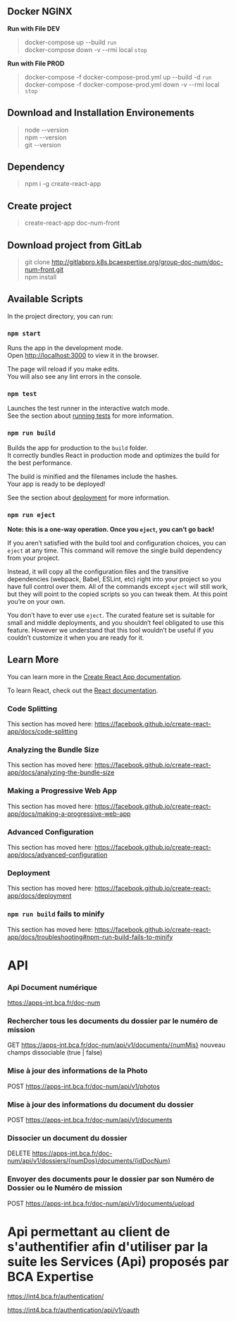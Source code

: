## Docker NGINX

**Run with File DEV**

> docker-compose up --build `run`<br />
> docker-compose down -v --rmi local `stop`<br/>

**Run with File PROD** <br/>

> docker-compose -f docker-compose-prod.yml up --build -d `run`<br />
> docker-compose -f docker-compose-prod.yml down -v --rmi local `stop`

## Download and Installation Environements

> node --version<br />
> npm --version<br />
> git --version

## Dependency

> npm i -g create-react-app

## Create project

> create-react-app doc-num-front

## Download project from GitLab

> git clone http://gitlabpro.k8s.bcaexpertise.org/group-doc-num/doc-num-front.git<br/>
> npm install

## Available Scripts

In the project directory, you can run:

### `npm start`

Runs the app in the development mode.<br />
Open [http://localhost:3000](http://localhost:3000) to view it in the browser.

The page will reload if you make edits.<br />
You will also see any lint errors in the console.

### `npm test`

Launches the test runner in the interactive watch mode.<br />
See the section about [running tests](https://facebook.github.io/create-react-app/docs/running-tests) for more information.

### `npm run build`

Builds the app for production to the `build` folder.<br />
It correctly bundles React in production mode and optimizes the build for the best performance.

The build is minified and the filenames include the hashes.<br />
Your app is ready to be deployed!

See the section about [deployment](https://facebook.github.io/create-react-app/docs/deployment) for more information.

### `npm run eject`

**Note: this is a one-way operation. Once you `eject`, you can’t go back!**

If you aren’t satisfied with the build tool and configuration choices, you can `eject` at any time. This command will remove the single build dependency from your project.

Instead, it will copy all the configuration files and the transitive dependencies (webpack, Babel, ESLint, etc) right into your project so you have full control over them. All of the commands except `eject` will still work, but they will point to the copied scripts so you can tweak them. At this point you’re on your own.

You don’t have to ever use `eject`. The curated feature set is suitable for small and middle deployments, and you shouldn’t feel obligated to use this feature. However we understand that this tool wouldn’t be useful if you couldn’t customize it when you are ready for it.

## Learn More

You can learn more in the [Create React App documentation](https://facebook.github.io/create-react-app/docs/getting-started).

To learn React, check out the [React documentation](https://reactjs.org/).

### Code Splitting

This section has moved here: https://facebook.github.io/create-react-app/docs/code-splitting

### Analyzing the Bundle Size

This section has moved here: https://facebook.github.io/create-react-app/docs/analyzing-the-bundle-size

### Making a Progressive Web App

This section has moved here: https://facebook.github.io/create-react-app/docs/making-a-progressive-web-app

### Advanced Configuration

This section has moved here: https://facebook.github.io/create-react-app/docs/advanced-configuration

### Deployment

This section has moved here: https://facebook.github.io/create-react-app/docs/deployment

### `npm run build` fails to minify

This section has moved here: https://facebook.github.io/create-react-app/docs/troubleshooting#npm-run-build-fails-to-minify

# API

### Api Document numérique

https://apps-int.bca.fr/doc-num

### Rechercher tous les documents du dossier par le numéro de mission

GET https://apps-int.bca.fr/doc-num/api/v1/documents/{numMis}
nouveau champs dissociable (true | false)

### Mise à jour des informations de la Photo

POST https://apps-int.bca.fr/doc-num/api/v1/photos

### Mise à jour des informations du document du dossier

POST https://apps-int.bca.fr/doc-num/api/v1/documents

### Dissocier un document du dossier

DELETE https://apps-int.bca.fr/doc-num/api/v1/dossiers/{numDos}/documents/{idDocNum}

### Envoyer des documents pour le dossier par son Numéro de Dossier ou le Numéro de mission

POST https://apps-int.bca.fr/doc-num/api/v1/documents/upload

# Api permettant au client de s'authentifier afin d'utiliser par la suite les Services (Api) proposés par BCA Expertise

https://int4.bca.fr/authentication/

https://int4.bca.fr/authentication/api/v1/oauth
